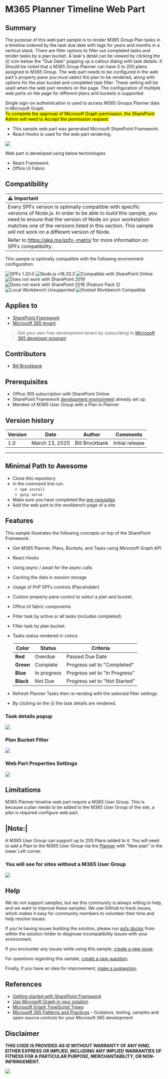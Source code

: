 # M365 Planner Timeline Web Part

## Summary

The purpose of this web part sample is to render M365 Group Plan tasks in a timeline ordered by the task due date with tags for years and months in a vertical stack. There are filter options to filter out completed tasks and tender tasks by a plan bucket. A task's detail can be viewed by clicking the (i) icon below the "Due Date" popping up a callout dialog with task details. It Should be noted that a M365 Group Planner can have 0 to 200 plans assigned to M365 Group. The web part needs to be configured in the web part's property pane you must select the plan to be rendered, along with options for the plan bucket and completed task filter. These setting will be used when the web part renders on the page. The configuration of multiple web parts on hte page for different plans and buckets is supported.

Single sign-on authentication is used to access M365 Groups Planner data in Microsoft Graph. 
</br><mark>To complete the approval of Microsoft Graph permission, the SharePoint Admin will need to Accept the permission request.</mark>

- This sample web part was generated Microsoft SharePoint Framework.
- React Hooks is used for the web part rendering.

<img src="images/Planner-Timeline-Web-Part.gif" />

Web part is developed using below technologies 
* React Framework
* Office UI Fabric

## Compatibility

|:warning: Important          |
|:---------------------------|
| Every SPFx version is optimally compatible with specific versions of Node.js. In order to be able to build this sample, you need to ensure that the version of Node on your workstation matches one of the versions listed in this section. This sample will not work on a different version of Node.|
|Refer to <https://aka.ms/spfx-matrix> for more information on SPFx compatibility.   |

This sample is optimally compatible with the following environment configuration:

![SPFx 1.20.0](https://img.shields.io/badge/SPFx-1.20.0-green.svg)
![Node.js v18.20.3](https://img.shields.io/badge/Node.js-v18.20.3-green.svg)
![Compatible with SharePoint Online](https://img.shields.io/badge/SharePoint%20Online-Compatible-green.svg)
![Does not work with SharePoint 2019](https://img.shields.io/badge/SharePoint%20Server%202019-Incompatible-red.svg "SharePoint Server 2019 requires SPFx 1.4.1 or lower")
![Does not work with SharePoint 2016 (Feature Pack 2)](https://img.shields.io/badge/SharePoint%20Server%202016%20(Feature%20Pack%202)-Incompatible-red.svg "SharePoint Server 2016 Feature Pack 2 requires SPFx 1.1")
![Local Workbench Unsupported](https://img.shields.io/badge/Local%20Workbench-Unsupported-red.svg "Local workbench is no longer available as of SPFx 1.13 and above")
![Hosted Workbench Compatible](https://img.shields.io/badge/Hosted%20Workbench-Compatible-green.svg)

## Applies to

- [SharePoint Framework](https://aka.ms/spfx)
- [Microsoft 365 tenant](https://docs.microsoft.com/en-us/sharepoint/dev/spfx/set-up-your-developer-tenant)

> Get your own free development tenant by subscribing to [Microsoft 365 developer program](http://aka.ms/o365devprogram)

## Contributors

* [Bill Brockbank](https://github.com/billbrockbank)

## Prerequisites

- Office 365 subscription with SharePoint Online.
- SharePoint Framework [development environment](https://learn.microsoft.com/sharepoint/dev/spfx/set-up-your-development-environment) already set up.
- Member of M365 User Group with a Plan in Planner

## Version history

Version|Date|Author|Comments
-------|----|----|--------
1.0|March 13, 2025|Bill Brockbank|Initial release

---

## Minimal Path to Awesome

* Clone this repository
* in the command line run:
  * `npm install`
  * `gulp serve`
* Make sure you have completed the [pre-requisites](#Pre-requisites)
* Add the web part to the workbench page of a site

## Features

This sample illustrates the following concepts on top of the SharePoint Framework:

* Get M365 Planner, Plans, Buckets, and Tasks using Microsoft Graph API.
* React Hooks
* Using async / await for the async calls
* Caching the data in session storage
* Usage of PnP SPFx controls (Placeholder)
* Custom property pane control to select a plan and bucket.
* Office UI fabric components
* Filter task by active or all tasks (includes completed).
* Filter task by plan bucket.
* Tasks status rendered in colors:

    Color | Status | Criteria 
    ----------|------------|--------------------------------
    **Red** | Overdue | Passed Due Date
    **Green** | Complete | Progress set to "Completed"
    **Blue** | In progress| Progress set to "In Progress"
    **Black** | Not Due | Progress set to "Not Started"

* Refresh Planner Tasks then re-rending with the selected filter settings.
* By clicking on the (i) the task details are rendered.

### **Task details popup**
<img src="images/Task-Callout.gif" />

### **Plan Bucket Filter**
<img src="images/Plan-Bucket-Filter.gif" />

### **Web Part Properties Settings**
<img src="images/WebPart-Properties-Settings.gif" />

## Limitations

M365 Planner timeline web part require a M365 User Group. This is because a plan needs to be added to the M365 User Group of the site, a plan is required configure web part.

|Note:|
--
A M365 User Group can support up to 200 Plans added to it. You will need to add a Plan to the M365 User Group via the [Planner](https://planner.cloud.microsoft/webui) with "New plan" in the lower Left corner.


### **You will see for sites without a M365 User Group**
<img src="images/Not-Supported.gif" />

## Help

We do not support samples, but we this community is always willing to help, and we want to improve these samples. We use GitHub to track issues, which makes it easy for  community members to volunteer their time and help resolve issues.

If you're having issues building the solution, please run [spfx doctor](https://pnp.github.io/cli-microsoft365/cmd/spfx/spfx-doctor/) from within the solution folder to diagnose incompatibility issues with your environment.

If you encounter any issues while using this sample, [create a new issue](https://github.com/pnp/sp-dev-fx-webparts/issues/new?assignees=&labels=Needs%3A+Triage+%3Amag%3A%2Ctype%3Abug-suspected%2Csample%3A%20react-graph-cascading-managed-metadata&template=bug-report.yml&sample=react-graph-cascading-managed-metadata&authors=@anoopt&title=react-graph-cascading-managed-metadata%20-%20).

For questions regarding this sample, [create a new question](https://github.com/pnp/sp-dev-fx-webparts/issues/new?assignees=&labels=Needs%3A+Triage+%3Amag%3A%2Ctype%3Aquestion%2Csample%3A%20react-graph-cascading-managed-metadata&template=question.yml&sample=react-graph-cascading-managed-metadata&authors=@anoopt&title=react-graph-cascading-managed-metadata%20-%20).

Finally, if you have an idea for improvement, [make a suggestion](https://github.com/pnp/sp-dev-fx-webparts/issues/new?assignees=&labels=Needs%3A+Triage+%3Amag%3A%2Ctype%3Aenhancement%2Csample%3A%20react-graph-cascading-managed-metadata&template=question.yml&sample=react-graph-cascading-managed-metadata&authors=@anoopt&title=react-graph-cascading-managed-metadata%20-%20).

## References

- [Getting started with SharePoint Framework](https://docs.microsoft.com/en-us/sharepoint/dev/spfx/set-up-your-developer-tenant)
- [Use Microsoft Graph in your solution](https://docs.microsoft.com/en-us/sharepoint/dev/spfx/web-parts/get-started/using-microsoft-graph-apis)
- [Microsoft Graph TypeScript Types](https://github.com/microsoftgraph/msgraph-typescript-typings/blob/main/README.md)
- [Microsoft 365 Patterns and Practices](https://aka.ms/m365pnp) - Guidance, tooling, samples and open-source controls for your Microsoft 365 development

## Disclaimer

**THIS CODE IS PROVIDED _AS IS_ WITHOUT WARRANTY OF ANY KIND, EITHER EXPRESS OR IMPLIED, INCLUDING ANY IMPLIED WARRANTIES OF FITNESS FOR A PARTICULAR PURPOSE, MERCHANTABILITY, OR NON-INFRINGEMENT.**

<img src="https://m365-visitor-stats.azurewebsites.net/sp-dev-fx-webparts/samples/react-M365-Planner-Timeline" />